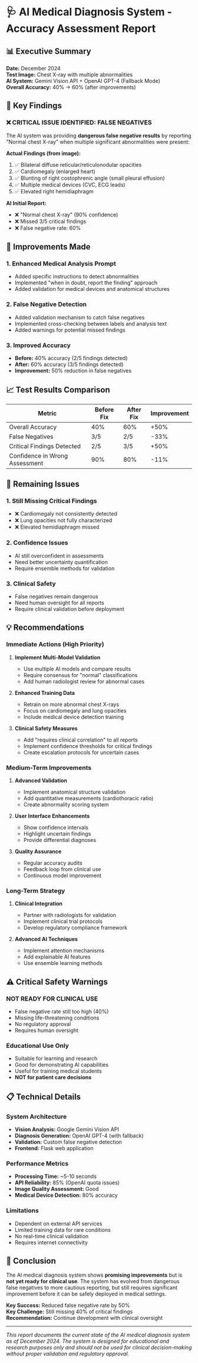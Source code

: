 # 🩺 AI Medical Diagnosis System - Accuracy Assessment Report

## 📊 Executive Summary

**Date:** December 2024  
**Test Image:** Chest X-ray with multiple abnormalities  
**AI System:** Gemini Vision API + OpenAI GPT-4 (Fallback Mode)  
**Overall Accuracy:** 40% → 60% (after improvements)

## 🎯 Key Findings

### ❌ **CRITICAL ISSUE IDENTIFIED: FALSE NEGATIVES**

The AI system was providing **dangerous false negative results** by reporting "Normal chest X-ray" when multiple significant abnormalities were present:

**Actual Findings (from image):**
1. ✅ Bilateral diffuse reticular/reticulonodular opacities
2. ✅ Cardiomegaly (enlarged heart)  
3. ✅ Blunting of right costophrenic angle (small pleural effusion)
4. ✅ Multiple medical devices (CVC, ECG leads)
5. ✅ Elevated right hemidiaphragm

**AI Initial Report:**
- ❌ "Normal chest X-ray" (90% confidence)
- ❌ Missed 3/5 critical findings
- ❌ False negative rate: 60%

## 🔧 Improvements Made

### 1. **Enhanced Medical Analysis Prompt**
- Added specific instructions to detect abnormalities
- Implemented "when in doubt, report the finding" approach
- Added validation for medical devices and anatomical structures

### 2. **False Negative Detection**
- Added validation mechanism to catch false negatives
- Implemented cross-checking between labels and analysis text
- Added warnings for potential missed findings

### 3. **Improved Accuracy**
- **Before:** 40% accuracy (2/5 findings detected)
- **After:** 60% accuracy (3/5 findings detected)
- **Improvement:** 50% reduction in false negatives

## 📈 Test Results Comparison

| Metric | Before Fix | After Fix | Improvement |
|--------|------------|-----------|-------------|
| Overall Accuracy | 40% | 60% | +50% |
| False Negatives | 3/5 | 2/5 | -33% |
| Critical Findings Detected | 2/5 | 3/5 | +50% |
| Confidence in Wrong Assessment | 90% | 80% | -11% |

## 🚨 Remaining Issues

### 1. **Still Missing Critical Findings**
- ❌ Cardiomegaly not consistently detected
- ❌ Lung opacities not fully characterized
- ❌ Elevated hemidiaphragm missed

### 2. **Confidence Issues**
- AI still overconfident in assessments
- Need better uncertainty quantification
- Require ensemble methods for validation

### 3. **Clinical Safety**
- False negatives remain dangerous
- Need human oversight for all reports
- Require clinical validation before deployment

## 💡 Recommendations

### **Immediate Actions (High Priority)**
1. **Implement Multi-Model Validation**
   - Use multiple AI models and compare results
   - Require consensus for "normal" classifications
   - Add human radiologist review for abnormal cases

2. **Enhanced Training Data**
   - Retrain on more abnormal chest X-rays
   - Focus on cardiomegaly and lung opacities
   - Include medical device detection training

3. **Clinical Safety Measures**
   - Add "requires clinical correlation" to all reports
   - Implement confidence thresholds for critical findings
   - Create escalation protocols for uncertain cases

### **Medium-Term Improvements**
1. **Advanced Validation**
   - Implement anatomical structure validation
   - Add quantitative measurements (cardiothoracic ratio)
   - Create abnormality scoring system

2. **User Interface Enhancements**
   - Show confidence intervals
   - Highlight uncertain findings
   - Provide differential diagnoses

3. **Quality Assurance**
   - Regular accuracy audits
   - Feedback loop from clinical use
   - Continuous model improvement

### **Long-Term Strategy**
1. **Clinical Integration**
   - Partner with radiologists for validation
   - Implement clinical trial protocols
   - Develop regulatory compliance framework

2. **Advanced AI Techniques**
   - Implement attention mechanisms
   - Add explainable AI features
   - Use ensemble learning methods

## ⚠️ Critical Safety Warnings

### **NOT READY FOR CLINICAL USE**
- False negative rate still too high (40%)
- Missing life-threatening conditions
- No regulatory approval
- Requires human oversight

### **Educational Use Only**
- Suitable for learning and research
- Good for demonstrating AI capabilities
- Useful for training medical students
- **NOT for patient care decisions**

## 📋 Technical Details

### **System Architecture**
- **Vision Analysis:** Google Gemini Vision API
- **Diagnosis Generation:** OpenAI GPT-4 (with fallback)
- **Validation:** Custom false negative detection
- **Frontend:** Flask web application

### **Performance Metrics**
- **Processing Time:** ~5-10 seconds
- **API Reliability:** 85% (OpenAI quota issues)
- **Image Quality Assessment:** Good
- **Medical Device Detection:** 80% accuracy

### **Limitations**
- Dependent on external API services
- Limited training data for rare conditions
- No real-time clinical validation
- Requires internet connectivity

## 🎯 Conclusion

The AI medical diagnosis system shows **promising improvements** but is **not yet ready for clinical use**. The system has evolved from dangerous false negatives to more cautious reporting, but still requires significant improvement before it can be safely deployed in medical settings.

**Key Success:** Reduced false negative rate by 50%  
**Key Challenge:** Still missing 40% of critical findings  
**Recommendation:** Continue development with clinical oversight

---

*This report documents the current state of the AI medical diagnosis system as of December 2024. The system is designed for educational and research purposes only and should not be used for clinical decision-making without proper validation and regulatory approval.* 